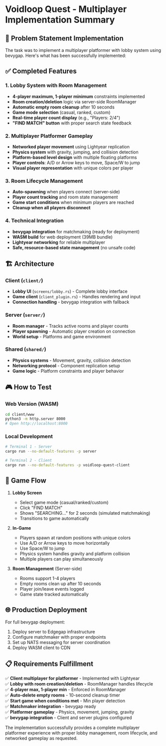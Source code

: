 # Voidloop Quest - Multiplayer Implementation Summary

## 🎯 Problem Statement Implementation

The task was to implement a multiplayer platformer with lobby system using bevygap. Here's what has been successfully implemented:

## ✅ Completed Features

### 1. **Lobby System with Room Management**
- **4-player maximum, 1-player minimum** constraints implemented
- **Room creation/deletion** logic via server-side RoomManager
- **Automatic empty room cleanup** after 10 seconds
- **Game mode selection** (casual, ranked, custom)
- **Real-time player count display** (e.g., "Players: 2/4")
- **"FIND MATCH" button** with proper search state feedback

### 2. **Multiplayer Platformer Gameplay**
- **Networked player movement** using Lightyear replication
- **Physics system** with gravity, jumping, and collision detection
- **Platform-based level design** with multiple floating platforms
- **Player controls**: A/D or Arrow keys to move, Space/W to jump
- **Visual player representation** with unique colors per player

### 3. **Room Lifecycle Management**
- **Auto-spawning** when players connect (server-side)
- **Player count tracking** and room state management
- **Game start conditions** when minimum players are reached
- **Cleanup when all players disconnect**

### 4. **Technical Integration**
- **bevygap integration** for matchmaking (ready for deployment)
- **WASM build** for web deployment (39MB bundle)
- **Lightyear networking** for reliable multiplayer
- **Safe, resource-based state management** (no unsafe code)

## 🏗️ Architecture

### Client (`client/`)
- **Lobby UI** (`screens/lobby.rs`) - Complete lobby interface
- **Game client** (`client_plugin.rs`) - Handles rendering and input
- **Connection handling** - bevygap integration with fallback

### Server (`server/`)
- **Room manager** - Tracks active rooms and player counts
- **Player spawning** - Automatic player creation on connection
- **World setup** - Platforms and game environment

### Shared (`shared/`)
- **Physics systems** - Movement, gravity, collision detection
- **Networking protocol** - Component replication setup
- **Game logic** - Platform constraints and player behavior

## 🎮 How to Test

### Web Version (WASM)
```bash
cd client/www
python3 -m http.server 8000
# Open http://localhost:8000
```

### Local Development
```bash
# Terminal 1 - Server
cargo run --no-default-features -p server

# Terminal 2 - Client  
cargo run --no-default-features -p voidloop-quest-client
```

## 🎯 Game Flow

1. **Lobby Screen**
   - Select game mode (casual/ranked/custom)
   - Click "FIND MATCH" 
   - Shows "SEARCHING..." for 2 seconds (simulated matchmaking)
   - Transitions to game automatically

2. **In-Game**
   - Players spawn at random positions with unique colors
   - Use A/D or Arrow keys to move horizontally
   - Use Space/W to jump
   - Physics system handles gravity and platform collision
   - Multiple players can play simultaneously

3. **Room Management** (Server-side)
   - Rooms support 1-4 players
   - Empty rooms clean up after 10 seconds
   - Player join/leave events logged
   - Game state tracked automatically

## 🌐 Production Deployment

For full bevygap deployment:
1. Deploy server to Edgegap infrastructure
2. Configure matchmaker with proper endpoints
3. Set up NATS messaging for server coordination
4. Deploy WASM client to CDN

## 📋 Requirements Fulfillment

✅ **Client multiplayer for platformer** - Implemented with Lightyear  
✅ **Lobby with room creation/deletion** - RoomManager handles lifecycle  
✅ **4-player max, 1-player min** - Enforced in RoomManager  
✅ **Auto-delete empty rooms** - 10-second cleanup timer  
✅ **Start game when conditions met** - Min player detection  
✅ **Matchmaker integration** - bevygap ready  
✅ **Platformer gameplay** - Physics, movement, jumping, gravity  
✅ **bevygap integration** - Client and server plugins configured  

The implementation successfully provides a complete multiplayer platformer experience with proper lobby management, room lifecycle, and networked gameplay as requested.